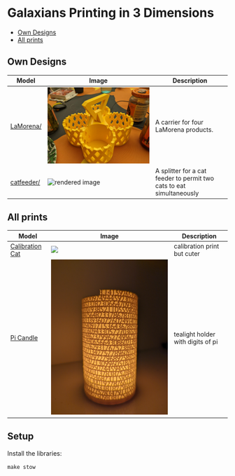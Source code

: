 # Galaxians Printing in 3 Dimensions

- [Own Designs](#own-designs)
- [All prints](#all-prints)

## Own Designs

Model | Image | Description
--- | --- | ---
[LaMorena/](LaMorena/) | ![rendered image](./LaMorena/images/printed2.jpg) | A carrier for four LaMorena products.
[catfeeder/](catfeeder/) | ![rendered image](./catfeeder/images/catfeeder.gif) | A splitter for a cat feeder to permit two cats to eat simultaneously


## All prints

Model | Image | Description
--- | --- | ---
[Calibration Cat](https://www.thingiverse.com/thing:1545913) | ![](https://cdn.thingiverse.com/renders/cc/25/58/b1/71/72acded3acd45e4c8b6ed680854b8ab1_preview_featured.jpg) | calibration print but cuter
[Pi Candle](https://www.thingiverse.com/thing:271769) | ![](./stl/images/pi_candle.jpg) | tealight holder with digits of pi


## Setup

Install the libraries:

```
make stow
```
